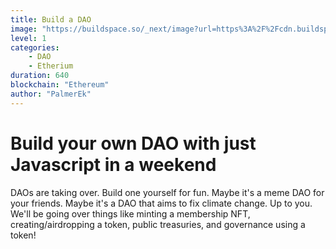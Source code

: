 ```yaml
---
title: Build a DAO
image: "https://buildspace.so/_next/image?url=https%3A%2F%2Fcdn.buildspace.so%2Fcourses%2Fjavascript-dao%2Fcover-normal.png&w=2048&q=75"
level: 1
categories:
    - DAO
    - Etherium
duration: 640
blockchain: "Ethereum"
author: "PalmerEk"
---
```


# Build your own DAO with just Javascript in a weekend

DAOs are taking over. Build one yourself for fun. Maybe it's a meme DAO for your friends. Maybe it's a DAO that aims to fix climate change. Up to you. We'll be going over things like minting a membership NFT, creating/airdropping a token, public treasuries, and governance using a token!
